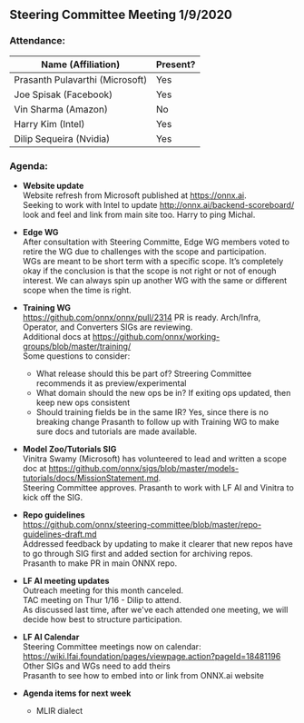 ## Steering Committee Meeting 1/9/2020

### Attendance:

| Name (Affiliation) | Present? |
| ------------------------------- | --- |
| Prasanth Pulavarthi (Microsoft) | Yes |
| Joe Spisak (Facebook)           | Yes |
| Vin Sharma (Amazon)             | No | 
| Harry Kim (Intel)               | Yes |
| Dilip Sequeira (Nvidia)         | Yes |


### Agenda:

* **Website update**   
Website refresh from Microsoft published at https://onnx.ai.  
Seeking to work with Intel to update http://onnx.ai/backend-scoreboard/ look and feel and link from main site too. Harry to ping Michal.

* **Edge WG**  
After consultation with Steering Committe, Edge WG members voted to retire the WG due to challenges with the scope and participation.  
WGs are meant to be short term with a specific scope. It’s completely okay if the conclusion is that the scope is not right or not of enough interest. We can always spin up another WG with the same or different scope when the time is right. 

* **Training WG**  
https://github.com/onnx/onnx/pull/2314 PR is ready. Arch/Infra, Operator, and Converters SIGs are reviewing.  
Additional docs at https://github.com/onnx/working-groups/blob/master/training/  
Some questions to consider:  
  * What release should this be part of? Streering Committee recommends it as preview/experimental
  * What domain should the new ops be in? If exiting ops updated, then keep new ops consistent
  * Should training fields be in the same IR? Yes, since there is no breaking change
Prasanth to follow up with Training WG to make sure docs and tutorials are made available.

* **Model Zoo/Tutorials SIG**  
Vinitra Swamy (Microsoft) has volunteered to lead and written a scope doc at https://github.com/onnx/sigs/blob/master/models-tutorials/docs/MissionStatement.md.  
Steering Committee approves. Prasanth to work with LF AI and Vinitra to kick off the SIG.

* **Repo guidelines**  
https://github.com/onnx/steering-committee/blob/master/repo-guidelines-draft.md  
Addressed feedback by updating to make it clearer that new repos have to go through SIG first and added section for archiving repos.  
Prasanth to make PR in main ONNX repo.

* **LF AI meeting updates**  
Outreach meeting for this month canceled.  
TAC meeting on Thur 1/16 - Dilip to attend.  
As discussed last time, after we've each attended one meeting, we will decide how best to structure participation.

* **LF AI Calendar**  
Steering Committee meetings now on calendar: https://wiki.lfai.foundation/pages/viewpage.action?pageId=18481196  
Other SIGs and WGs need to add theirs  
Prasanth to see how to embed into or link from ONNX.ai website

* **Agenda items for next week**  
  * MLIR dialect
